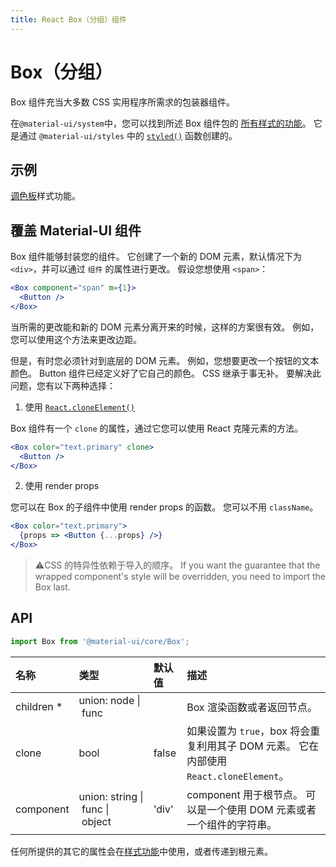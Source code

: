 ```yaml
---
title: React Box（分组）组件
---
```


# Box（分组）

<p class="description">Box 组件充当大多数 CSS 实用程序所需求的包装器组件。</p>

在`@material-ui/system`中，您可以找到所述 Box 组件包的 [所有样式的功能](/system/basics/#all-inclusive)。 它是通过 `@material-ui/styles` 中的 [`styled()`](/styles/api/#styled-style-function-component) 函数创建的。

## 示例

[调色板](/system/palette/)样式功能。

## 覆盖 Material-UI 组件

Box 组件能够封装您的组件。 它创建了一个新的 DOM 元素，默认情况下为 `<div>`，并可以通过 `组件` 的属性进行更改。 假设您想使用 `<span>`：

```jsx
<Box component="span" m={1}>
  <Button />
</Box>
```

当所需的更改能和新的 DOM 元素分离开来的时候，这样的方案很有效。 例如，您可以使用这个方法来更改边距。

但是，有时您必须针对到底层的 DOM 元素。 例如，您想要更改一个按钮的文本颜色。 Button 组件已经定义好了它自己的颜色。 CSS 继承于事无补。 要解决此问题，您有以下两种选择：

1. 使用 [`React.cloneElement()`](https://reactjs.org/docs/react-api.html#cloneelement)

Box 组件有一个 `clone` 的属性，通过它您可以使用 React 克隆元素的方法。

```jsx
<Box color="text.primary" clone>
  <Button />
</Box>
```

2. 使用 render props

您可以在 Box 的子组件中使用 render props 的函数。 您可以不用 `className`。

```jsx
<Box color="text.primary">
  {props => <Button {...props} />}
</Box>
```

> ⚠️CSS 的特异性依赖于导入的顺序。 If you want the guarantee that the wrapped component's style will be overridden, you need to import the Box last.

## API

```jsx
import Box from '@material-ui/core/Box';
```

| 名称                                                      | 类型                                                                                                                | 默认值                                     | 描述                                                             |
|:------------------------------------------------------- |:----------------------------------------------------------------------------------------------------------------- |:--------------------------------------- |:-------------------------------------------------------------- |
| <span class="prop-name required">children&nbsp;*</span> | <span class="prop-type">union:&nbsp;node&nbsp;&#124;<br />&nbsp;func<br /></span>                                 |                                         | Box 渲染函数或者返回节点。                                                |
| <span class="prop-name">clone</span>                    | <span class="prop-type">bool</span>                                                                               | <span class="prop-default">false</span> | 如果设置为 `true`，box 将会重复利用其子 DOM 元素。 它在内部使用 `React.cloneElement`。 |
| <span class="prop-name">component</span>                | <span class="prop-type">union:&nbsp;string&nbsp;&#124;<br />&nbsp;func&nbsp;&#124;<br />&nbsp;object<br /></span> | <span class="prop-default">'div'</span> | component 用于根节点。 可以是一个使用 DOM 元素或者一个组件的字符串。                     |


任何所提供的其它的属性会在[样式功能](/system/basics/#all-inclusive)中使用，或者传递到根元素。